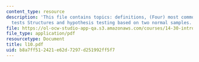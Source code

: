 ```yaml
---
content_type: resource
description: 'This file contains topics: definitions, (Four) most common hypothesis
  tests Structures and hypothesis testing based on two normal samples.'
file: https://ol-ocw-studio-app-qa.s3.amazonaws.com/courses/14-30-introduction-to-statistical-method-in-economics-spring-2006/b8a7ff512421e62d7297d251992ff5f7_l10.pdf
file_type: application/pdf
resourcetype: Document
title: l10.pdf
uid: b8a7ff51-2421-e62d-7297-d251992ff5f7
---
```

